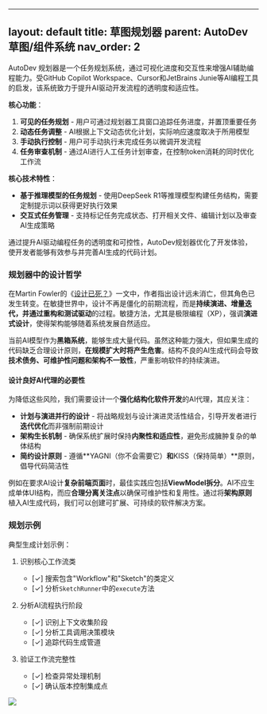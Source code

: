 

---
layout: default
title: 草图规划器
parent: AutoDev 草图/组件系统
nav_order: 2
---

AutoDev 规划器是一个任务规划系统，通过可视化进度和交互性来增强AI辅助编程能力。受GitHub Copilot Workspace、Cursor和JetBrains Junie等AI编程工具的启发，该系统致力于提升AI驱动开发流程的透明度和适应性。

**核心功能**：

1. **可见的任务规划** - 用户可通过规划器工具窗口追踪任务进度，并置顶重要任务
2. **动态任务调整** - AI根据上下文动态优化计划，实际响应速度取决于所用模型
3. **手动执行控制** - 用户可手动执行未完成任务以微调开发流程
4. **任务审查机制** - 通过AI进行人工任务计划审查，在控制token消耗的同时优化工作流

**核心技术特性**：

- **基于推理模型的任务规划** - 使用DeepSeek R1等推理模型构建任务结构，需要定制提示词以获得更好执行效果
- **交互式任务管理** - 支持标记任务完成状态、打开相关文件、编辑计划以及审查AI生成策略

通过提升AI驱动编程任务的透明度和可控性，AutoDev规划器优化了开发体验，使开发者能够有效参与并完善AI生成的代码计划。

### 规划器中的设计哲学

在Martin Fowler的《[设计已死？](https://www.martinfowler.com/articles/designDead.html)》一文中，作者指出设计远未消亡，但其角色已发生转变。在敏捷世界中，设计不再是僵化的前期流程，而是**持续演进、增量迭代，并通过重构和测试驱动**的过程。敏捷方法，尤其是极限编程（XP），强调**演进式设计**，使得架构能够随着系统发展自然适应。

当前AI模型作为**黑箱系统**，能够生成大量代码。虽然这种能力强大，但如果生成的代码缺乏合理设计原则，**在规模扩大时将产生危害**。结构不良的AI生成代码会导致**技术债务、可维护性问题和架构不一致性**，严重影响软件的持续演进。

#### 设计良好AI代理的必要性

为降低这些风险，我们需要设计一个**强化结构化软件开发**的AI代理，其应关注：

- **计划与演进并行的设计** - 将战略规划与设计演进灵活性结合，引导开发者进行**迭代优化**而非强制前期设计
- **架构生长机制** - 确保系统扩展时保持**内聚性和适应性**，避免形成臃肿复杂的单体结构
- **简约设计原则** - 遵循**YAGNI（你不会需要它）**和**KISS（保持简单）**原则，倡导代码简洁性

例如在要求AI设计**复杂前端页面**时，最佳实践应包括**ViewModel拆分**。AI不应生成单体UI结构，而应**合理分离关注点**以确保可维护性和复用性。通过将**架构原则**植入AI生成代码，我们可以创建可扩展、可持续的软件解决方案。

### 规划示例

典型生成计划示例：

1. 识别核心工作流类
    - [✓] 搜索包含"Workflow"和"Sketch"的类定义
    - [✓] 分析`SketchRunner`中的`execute`方法

2. 分析AI流程执行阶段
    - [✓] 识别上下文收集阶段
    - [✓] 分析工具调用决策模块
    - [✓] 追踪代码生成管道

3. 验证工作流完整性
    - [✓] 检查异常处理机制
    - [✓] 确认版本控制集成点

![](https://unitmesh.cc/auto-dev/autodev-plan-sketch.png)